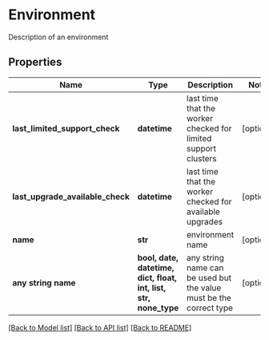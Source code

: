 # Environment

Description of an environment

## Properties
Name | Type | Description | Notes
------------ | ------------- | ------------- | -------------
**last_limited_support_check** | **datetime** | last time that the worker checked for limited support clusters | [optional]
**last_upgrade_available_check** | **datetime** | last time that the worker checked for available upgrades | [optional]
**name** | **str** | environment name | [optional]
**any string name** | **bool, date, datetime, dict, float, int, list, str, none_type** | any string name can be used but the value must be the correct type | [optional]

[[Back to Model list]](../README.md#documentation-for-models) [[Back to API list]](../README.md#documentation-for-api-endpoints) [[Back to README]](../README.md)
